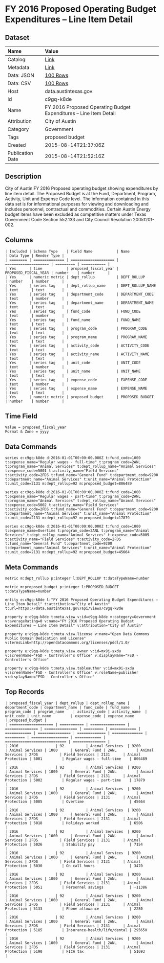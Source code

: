 # FY 2016 Proposed Operating Budget Expenditures – Line Item Detail

## Dataset

| Name | Value |
| :--- | :---- |
| Catalog | [Link](https://catalog.data.gov/dataset/fy-2016-proposed-operating-budget-expenditures-line-item-detail) |
| Metadata | [Link](https://data.austintexas.gov/api/views/c9gq-k8de) |
| Data: JSON | [100 Rows](https://data.austintexas.gov/api/views/c9gq-k8de/rows.json?max_rows=100) |
| Data: CSV | [100 Rows](https://data.austintexas.gov/api/views/c9gq-k8de/rows.csv?max_rows=100) |
| Host | data.austintexas.gov |
| Id | c9gq-k8de |
| Name | FY 2016 Proposed Operating Budget Expenditures – Line Item Detail |
| Attribution | City of Austin |
| Category | Government |
| Tags | proposed budget |
| Created | 2015-08-14T21:37:06Z |
| Publication Date | 2015-08-14T21:52:16Z |

## Description

City of Austin FY 2016 Proposed operating budget showing expenditures by line item detail. The Proposed Budget is at the Fund, Department, Program, Activity, Unit and Expense Code level. The information contained in this data set is for informational purposes for viewing and downloading and includes personnel, contractual and commodities. Certain Austin Energy budget items have been excluded as competitive matters under Texas Government Code Section 552.133 and City Council Resolution 20051201-002.

## Columns

```ls
| Included | Schema Type    | Field Name           | Name                 | Data Type | Render Type |
| ======== | ============== | ==================== | ==================== | ========= | =========== |
| Yes      | time           | proposed_fiscal_year | PROPOSED_FISCAL_YEAR | number    | number      |
| Yes      | numeric metric | dept_rollup          | DEPT_ROLLUP          | number    | number      |
| Yes      | series tag     | dept_rollup_name     | DEPT_ROLLUP_NAME     | text      | text        |
| Yes      | series tag     | department_code      | DEPARTMENT_CODE      | text      | number      |
| Yes      | series tag     | department_name      | DEPARTMENT_NAME      | text      | text        |
| Yes      | series tag     | fund_code            | FUND_CODE            | text      | number      |
| Yes      | series tag     | fund_name            | FUND_NAME            | text      | text        |
| Yes      | series tag     | program_code         | PROGRAM_CODE         | text      | text        |
| Yes      | series tag     | program_name         | PROGRAM_NAME         | text      | text        |
| Yes      | series tag     | activity_code        | ACTIVITY_CODE        | text      | text        |
| Yes      | series tag     | activity_name        | ACTIVITY_NAME        | text      | text        |
| Yes      | series tag     | unit_code            | UNIT_CODE            | text      | number      |
| Yes      | series tag     | unit_name            | UNIT_NAME            | text      | text        |
| Yes      | series tag     | expense_code         | EXPENSE_CODE         | text      | number      |
| Yes      | series tag     | expense_name         | EXPENSE_NAME         | text      | text        |
| Yes      | numeric metric | proposed_budget      | PROPOSED_BUDGET      | number    | number      |
```

## Time Field

```ls
Value = proposed_fiscal_year
Format & Zone = yyyy
```

## Data Commands

```ls
series e:c9gq-k8de d:2016-01-01T00:00:00.000Z t:fund_code=1000 t:expense_name="Regular wages - full-time" t:program_code=2ANL t:program_name="Animal Services" t:dept_rollup_name="Animal Services" t:expense_code=5001 t:activity_name="Field Services" t:activity_code=2FDS t:fund_name="General Fund" t:department_code=9200 t:department_name="Animal Services" t:unit_name="Animal Protection" t:unit_code=2131 m:dept_rollup=92 m:proposed_budget=806489

series e:c9gq-k8de d:2016-01-01T00:00:00.000Z t:fund_code=1000 t:expense_name="Regular wages - part-time" t:program_code=2ANL t:program_name="Animal Services" t:dept_rollup_name="Animal Services" t:expense_code=5002 t:activity_name="Field Services" t:activity_code=2FDS t:fund_name="General Fund" t:department_code=9200 t:department_name="Animal Services" t:unit_name="Animal Protection" t:unit_code=2131 m:dept_rollup=92 m:proposed_budget=17879

series e:c9gq-k8de d:2016-01-01T00:00:00.000Z t:fund_code=1000 t:expense_name=Overtime t:program_code=2ANL t:program_name="Animal Services" t:dept_rollup_name="Animal Services" t:expense_code=5005 t:activity_name="Field Services" t:activity_code=2FDS t:fund_name="General Fund" t:department_code=9200 t:department_name="Animal Services" t:unit_name="Animal Protection" t:unit_code=2131 m:dept_rollup=92 m:proposed_budget=45664
```

## Meta Commands

```ls
metric m:dept_rollup p:integer l:DEPT_ROLLUP t:dataTypeName=number

metric m:proposed_budget p:integer l:PROPOSED_BUDGET t:dataTypeName=number

entity e:c9gq-k8de l:"FY 2016 Proposed Operating Budget Expenditures – Line Item Detail" t:attribution="City of Austin" t:url=https://data.austintexas.gov/api/views/c9gq-k8de

property e:c9gq-k8de t:meta.view v:id=c9gq-k8de v:category=Government v:averageRating=0 v:name="FY 2016 Proposed Operating Budget Expenditures – Line Item Detail" v:attribution="City of Austin"

property e:c9gq-k8de t:meta.view.license v:name="Open Data Commons Public Domain Dedication and License" v:termsLink=http://opendatacommons.org/licenses/pddl/1.0/

property e:c9gq-k8de t:meta.view.owner v:id=mx9i-sxdu v:screenName="FSD - Controller's Office" v:displayName="FSD - Controller's Office"

property e:c9gq-k8de t:meta.view.tableauthor v:id=mx9i-sxdu v:screenName="FSD - Controller's Office" v:roleName=publisher v:displayName="FSD - Controller's Office"
```

## Top Records

```ls
| proposed_fiscal_year | dept_rollup | dept_rollup_name | department_code | department_name | fund_code | fund_name    | program_code | program_name    | activity_code | activity_name  | unit_code | unit_name         | expense_code | expense_name                 | proposed_budget | 
| ==================== | =========== | ================ | =============== | =============== | ========= | ============ | ============ | =============== | ============= | ============== | ========= | ================= | ============ | ============================ | =============== | 
| 2016                 | 92          | Animal Services  | 9200            | Animal Services | 1000      | General Fund | 2ANL         | Animal Services | 2FDS          | Field Services | 2131      | Animal Protection | 5001         | Regular wages - full-time    | 806489          | 
| 2016                 | 92          | Animal Services  | 9200            | Animal Services | 1000      | General Fund | 2ANL         | Animal Services | 2FDS          | Field Services | 2131      | Animal Protection | 5002         | Regular wages - part-time    | 17879           | 
| 2016                 | 92          | Animal Services  | 9200            | Animal Services | 1000      | General Fund | 2ANL         | Animal Services | 2FDS          | Field Services | 2131      | Animal Protection | 5005         | Overtime                     | 45664           | 
| 2016                 | 92          | Animal Services  | 9200            | Animal Services | 1000      | General Fund | 2ANL         | Animal Services | 2FDS          | Field Services | 2131      | Animal Protection | 5018         | Holidays worked              | 6506            | 
| 2016                 | 92          | Animal Services  | 9200            | Animal Services | 1000      | General Fund | 2ANL         | Animal Services | 2FDS          | Field Services | 2131      | Animal Protection | 5026         | Stability pay                | 7154            | 
| 2016                 | 92          | Animal Services  | 9200            | Animal Services | 1000      | General Fund | 2ANL         | Animal Services | 2FDS          | Field Services | 2131      | Animal Protection | 5030         | On call hours                | 3470            | 
| 2016                 | 92          | Animal Services  | 9200            | Animal Services | 1000      | General Fund | 2ANL         | Animal Services | 2FDS          | Field Services | 2131      | Animal Protection | 5051         | Personnel savings            | -11386          | 
| 2016                 | 92          | Animal Services  | 9200            | Animal Services | 1000      | General Fund | 2ANL         | Animal Services | 2FDS          | Field Services | 2131      | Animal Protection | 5133         | Phone allowance              | 2280            | 
| 2016                 | 92          | Animal Services  | 9200            | Animal Services | 1000      | General Fund | 2ANL         | Animal Services | 2FDS          | Field Services | 2131      | Animal Protection | 5185         | Insurance-health/life/dental | 295650          | 
| 2016                 | 92          | Animal Services  | 9200            | Animal Services | 1000      | General Fund | 2ANL         | Animal Services | 2FDS          | Field Services | 2131      | Animal Protection | 5190         | FICA tax                     | 51693           | 
```